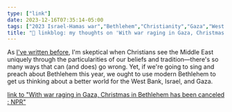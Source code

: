 ```yaml
---
type: ["link"]
date: 2023-12-16T07:35:14-05:00
tags: ["2023 Israel-Hamas war","Bethlehem","Christianity","Gaza","West Bank","Christianity","Advent","Christmas"]
title: "🔗 linkblog: my thoughts on 'With war raging in Gaza, Christmas in Bethlehem has been canceled : NPR'"
---
```

As [I've written before](https://spencergreenhalgh.com/communities/bethlehem-in-the-nativity-and-in-the-west-bank/), I'm skeptical when Christians see the Middle East uniquely through the particularities of our beliefs and tradition—there's so many ways that can (and does) go wrong. Yet, if we're going to sing and preach about Bethlehem this year, we ought to use modern Bethlehem to get us thinking about a better world for the West Bank, Israel, and Gaza.

[link to "With war raging in Gaza, Christmas in Bethlehem has been canceled : NPR"](https://www.npr.org/2023/12/16/1219245873/bethlehem-christmas-gaza-israel)
